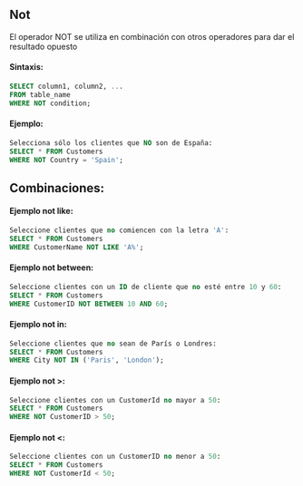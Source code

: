 ## Not
El operador NOT se utiliza en combinación con otros operadores para dar el resultado opuesto

#### Sintaxis:

```sql
SELECT column1, column2, ...
FROM table_name
WHERE NOT condition;
```

#### Ejemplo:

```sql
Selecciona sólo los clientes que NO son de España:
SELECT * FROM Customers
WHERE NOT Country = 'Spain';
```

## Combinaciones:

#### Ejemplo not like:

```sql
Seleccione clientes que no comiencen con la letra 'A':
SELECT * FROM Customers
WHERE CustomerName NOT LIKE 'A%';
```

#### Ejemplo not between:

```sql
Seleccione clientes con un ID de cliente que no esté entre 10 y 60:
SELECT * FROM Customers
WHERE CustomerID NOT BETWEEN 10 AND 60;
```

#### Ejemplo not in:

```sql
Seleccione clientes que no sean de París o Londres:
SELECT * FROM Customers
WHERE City NOT IN ('Paris', 'London');
```

#### Ejemplo not >:

```sql
Seleccione clientes con un CustomerId no mayor a 50:
SELECT * FROM Customers
WHERE NOT CustomerID > 50;
```

#### Ejemplo not <:

```sql
Seleccione clientes con un CustomerID no menor a 50:
SELECT * FROM Customers
WHERE NOT CustomerId < 50;
```

